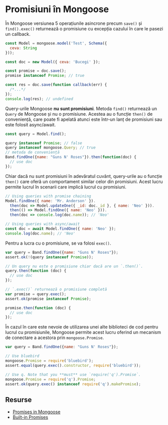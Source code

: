 # Promisiuni în Mongoose

În Mongoose versiunea 5 operațiunile asincrone precum `save()` și `find().exec()` returnează o promisiune cu excepția cazului în care le pasezi un callback.

```javascript
const Model = mongoose.model('Test', Schema({
  ceva: String
}));

const doc = new Model({ ceva: 'Bucegi' });

const promise = doc.save();
promise instanceof Promise; // true

const res = doc.save(function callback(err) {
  /*...*/
});
console.log(res); // undefined
```

Query-urile Mongoose **nu sunt promisiuni**. Metoda `find()` returnează un `Query` de Mongoose și nu o promisiune. Acestea au o funcție `then()` de conveniență, care poate fi apelată atunci este într-un lanț de promisiuni sau este folosit async/await.

```javascript
const query = Model.find();

query instanceof Promise; // false
query instanceof mongoose.Query; // true
// metoda de conveniență
Band.findOne({name: "Guns N' Roses"}).then(function(doc) {
  // use doc
});
```

Chiar dacă nu sunt promisiuni în adevăratul cuvânt, query-urile au o funcție `then()` care oferă un comportament similar celor din promisiuni. Acest lucru permite lucrul în scenarii care implică lucrul cu promisiuni.

```javascript
// Using queries with promise chaining
Model.findOne({ name: 'Mr. Anderson' }).
  then(doc => Model.updateOne({ _id: doc._id }, { name: 'Neo' })).
  then(() => Model.findOne({ name: 'Neo' })).
  then(doc => console.log(doc.name)); // 'Neo'

// Using queries with async/await
const doc = await Model.findOne({ name: 'Neo' });
console.log(doc.name); // 'Neo'
```

Pentru a lucra cu o promisiune, se va folosi `exec()`.

```javascript
var query = Band.findOne({name: "Guns N' Roses"});
assert.ok(!(query instanceof Promise));

// Un query nu este o promisiune chiar dacă are un `.then()`.
query.then(function (doc) {
  // use doc
});

// `.exec()` returnează o promisiune completă
var promise = query.exec();
assert.ok(promise instanceof Promise);

promise.then(function (doc) {
  // use doc
});
```

În cazul în care este nevoie de utilizarea unei alte biblioteci de cod pentru lucrul cu promisiunile, Mongoose permite acest lucru oferind un mecanism de conectare a acestora prin `mongoose.Promise`.

```javascript
var query = Band.findOne({name: "Guns N' Roses"});

// Use bluebird
mongoose.Promise = require('bluebird');
assert.equal(query.exec().constructor, require('bluebird'));

// Use q. Note that you **must** use `require('q').Promise`.
mongoose.Promise = require('q').Promise;
assert.ok(query.exec() instanceof require('q').makePromise);
```

## Resurse

- [Promises in Mongoose](https://masteringjs.io/tutorials/mongoose/promise)
- [Built-in Promises](https://mongoosejs.com/docs/promises.html)
